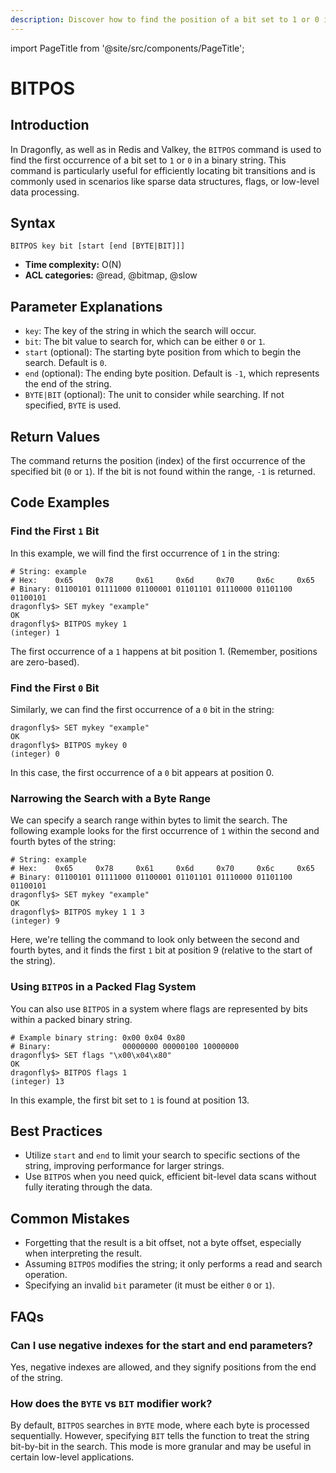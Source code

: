 ```yaml
---
description: Discover how to find the position of a bit set to 1 or 0 in a string with Redis BITPOS.
---
```


import PageTitle from '@site/src/components/PageTitle';

# BITPOS

<PageTitle title="Redis BITPOS Command (Documentation) | Dragonfly" />

## Introduction

In Dragonfly, as well as in Redis and Valkey, the `BITPOS` command is used to find the first occurrence of a bit set to `1` or `0` in a binary string.
This command is particularly useful for efficiently locating bit transitions and is commonly used in scenarios like sparse data structures, flags, or low-level data processing.

## Syntax

```shell
BITPOS key bit [start [end [BYTE|BIT]]]
```

- **Time complexity:** O(N)
- **ACL categories:** @read, @bitmap, @slow

## Parameter Explanations

- `key`: The key of the string in which the search will occur.
- `bit`: The bit value to search for, which can be either `0` or `1`.
- `start` (optional): The starting byte position from which to begin the search. Default is `0`.
- `end` (optional): The ending byte position. Default is `-1`, which represents the end of the string.
- `BYTE|BIT` (optional): The unit to consider while searching. If not specified, `BYTE` is used.

## Return Values

The command returns the position (index) of the first occurrence of the specified bit (`0` or `1`).
If the bit is not found within the range, `-1` is returned.

## Code Examples

### Find the First `1` Bit

In this example, we will find the first occurrence of `1` in the string:

```shell
# String: example
# Hex:    0x65     0x78     0x61     0x6d     0x70     0x6c     0x65
# Binary: 01100101 01111000 01100001 01101101 01110000 01101100 01100101
dragonfly$> SET mykey "example"
OK
dragonfly$> BITPOS mykey 1
(integer) 1
```

The first occurrence of a `1` happens at bit position 1. (Remember, positions are zero-based).

### Find the First `0` Bit

Similarly, we can find the first occurrence of a `0` bit in the string:

```shell
dragonfly$> SET mykey "example"
OK
dragonfly$> BITPOS mykey 0
(integer) 0
```

In this case, the first occurrence of a `0` bit appears at position 0.

### Narrowing the Search with a Byte Range

We can specify a search range within bytes to limit the search. The following example looks for the first occurrence of `1` within the second and fourth bytes of the string:

```shell
# String: example
# Hex:    0x65     0x78     0x61     0x6d     0x70     0x6c     0x65
# Binary: 01100101 01111000 01100001 01101101 01110000 01101100 01100101
dragonfly$> SET mykey "example"
OK
dragonfly$> BITPOS mykey 1 1 3
(integer) 9
```

Here, we're telling the command to look only between the second and fourth bytes, and it finds the first `1` bit at position 9 (relative to the start of the string).

### Using `BITPOS` in a Packed Flag System

You can also use `BITPOS` in a system where flags are represented by bits within a packed binary string.

```shell
# Example binary string: 0x00 0x04 0x80
# Binary:                00000000 00000100 10000000
dragonfly$> SET flags "\x00\x04\x80"
OK
dragonfly$> BITPOS flags 1
(integer) 13
```

In this example, the first bit set to `1` is found at position 13.

## Best Practices

- Utilize `start` and `end` to limit your search to specific sections of the string, improving performance for larger strings.
- Use `BITPOS` when you need quick, efficient bit-level data scans without fully iterating through the data.

## Common Mistakes

- Forgetting that the result is a bit offset, not a byte offset, especially when interpreting the result.
- Assuming `BITPOS` modifies the string; it only performs a read and search operation.
- Specifying an invalid `bit` parameter (it must be either `0` or `1`).

## FAQs

### Can I use negative indexes for the start and end parameters?

Yes, negative indexes are allowed, and they signify positions from the end of the string.

### How does the `BYTE` vs `BIT` modifier work?

By default, `BITPOS` searches in `BYTE` mode, where each byte is processed sequentially.
However, specifying `BIT` tells the function to treat the string bit-by-bit in the search.
This mode is more granular and may be useful in certain low-level applications.
